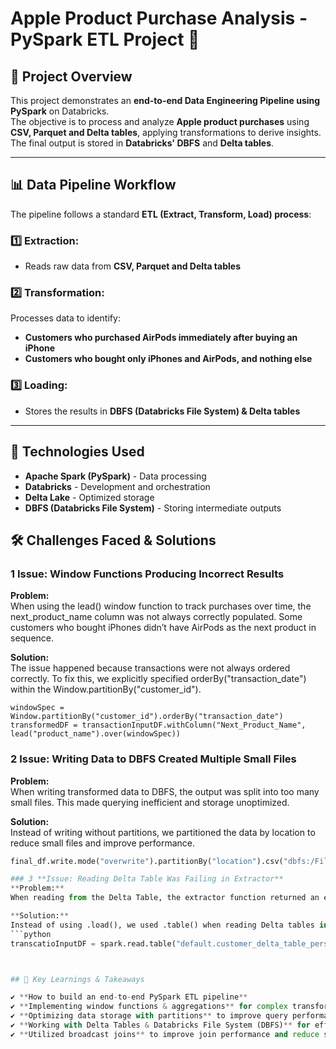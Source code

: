 # **Apple Product Purchase Analysis - PySpark ETL Project** 🚀  

## 📌 **Project Overview**  
This project demonstrates an **end-to-end Data Engineering Pipeline using PySpark** on Databricks.  
The objective is to process and analyze **Apple product purchases** using **CSV, Parquet and Delta tables**, applying transformations to derive insights.  
The final output is stored in **Databricks' DBFS** and **Delta tables**.  

---

## 📊 **Data Pipeline Workflow**  
The pipeline follows a standard **ETL (Extract, Transform, Load) process**:  

### **1️⃣ Extraction:**  
- Reads raw data from **CSV, Parquet and Delta tables**  

### **2️⃣ Transformation:**  
Processes data to identify:  
- **Customers who purchased AirPods immediately after buying an iPhone**  
- **Customers who bought only iPhones and AirPods, and nothing else**  

### **3️⃣ Loading:**  
- Stores the results in **DBFS (Databricks File System) & Delta tables**  

---

## 🚀 **Technologies Used**  
- **Apache Spark (PySpark)** - Data processing  
- **Databricks** - Development and orchestration  
- **Delta Lake** - Optimized storage  
- **DBFS (Databricks File System)** - Storing intermediate outputs


## 🛠 Challenges Faced & Solutions  

### 1️ **Issue: Window Functions Producing Incorrect Results**
**Problem:**  
When using the lead() window function to track purchases over time, the next_product_name column was not always correctly populated. Some customers who bought iPhones didn’t have AirPods as the next product in sequence. 

**Solution:**  
The issue happened because transactions were not always ordered correctly. To fix this, we explicitly specified orderBy("transaction_date") within the Window.partitionBy("customer_id").  

`windowSpec = Window.partitionBy("customer_id").orderBy("transaction_date")`
`transformedDF = transactionInputDF.withColumn("Next_Product_Name", lead("product_name").over(windowSpec))`


### 2 **Issue: Writing Data to DBFS Created Multiple Small Files**
**Problem:**  
When writing transformed data to DBFS, the output was split into too many small files. This made querying inefficient and storage unoptimized.

**Solution:**  
Instead of writing without partitions, we partitioned the data by location to reduce small files and improve performance. 
```python
final_df.write.mode("overwrite").partitionBy("location").csv("dbfs:/FileStore/tables/apple_analysis/output")

### 3 **Issue: Reading Delta Table Was Failing in Extractor**
**Problem:**  
When reading from the Delta Table, the extractor function returned an error because it was treating the Delta table as a file path instead of a table reference.

**Solution:**  
Instead of using .load(), we used .table() when reading Delta tables in the reader_factory.py.
```python
transcatioInputDF = spark.read.table("default.customer_delta_table_persist")



## 🎯 Key Learnings & Takeaways  

✔ **How to build an end-to-end PySpark ETL pipeline**  
✔ **Implementing window functions & aggregations** for complex transformations  
✔ **Optimizing data storage with partitions** to improve query performance  
✔ **Working with Delta Tables & Databricks File System (DBFS)** for efficient data management  
✔ **Utilized broadcast joins** to improve join performance and reduce shuffle overhead in large datasets  
